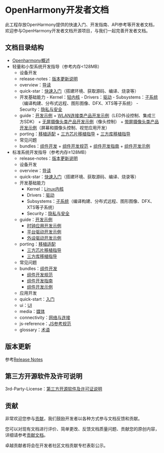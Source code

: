 # OpenHarmony开发者文档<a name="ZH-CN_TOPIC_0000001054183022"></a>

此工程存放OpenHarmony提供的快速入门、开发指南、API参考等开发者文档，欢迎参与OpenHarmony开发者文档开源项目，与我们一起完善开发者文档。


## 文档目录结构<a name="section135134412620"></a>

- [Openharmony概述](OpenHarmony-Overview_zh.md)
- 轻量和小型系统开发指导（参考内存<128MB） 
  +  设备开发
    +  release-notes：[版本更新说明](release-notes/OpenHarmony-1-1-0-LTS.md)
    +  overview：[导读](device-dev/quick-start/导读.md)
    +  quick-star：[快速入门](device-dev/quick-start/Readme-CN.md)（搭建环境、获取源码、编译、烧录等） 
    +  开发基础能力
      - Kernel：[轻内核](device-dev/kernel/轻内核.md)
      - Drivers：[驱动](device-dev/driver/Readme-CN.md)
      - Subsystems：[子系统](device-dev/subsystems/Readme-CN.md)（编译构建、分布式远程、图形图像、DFX、XTS等子系统）
      - Security：[隐私与安全](device-dev/security/Readme-CN.md)
    +  guide：[开发示例](device-dev/guide/Readme-CN.md)
      +  [WLAN连接类产品开发示例](device-dev/guide/WLAN连接类产品.md)（LED外设控制、集成三方SDK）
      +  [无屏摄像头类产品开发示例](device-dev/guide/无屏摄像头类产品.md)（像头控制）
      +  [带屏摄像头类产品开发示例](device-dev/guide/带屏摄像头类产品.md)（屏幕和摄像头控制、视觉应用开发）
    +  porting：[移植适配](device-dev/porting/Readme-CN.md)
      + [三方芯片移植指导](device-dev/porting/三方芯片移植指导.md)
      + [三方库移植指导](device-dev/porting/三方库移植指导.md)
    +  常见问题
    +  bundles：[组件开发](device-dev/bundles/Readme-CN.md)
      + [组件开发规范](device-dev/bundles/组件开发规范.md)
      + [组件开发指南](device-dev/bundles/组件开发指南.md)
      + [组件开发示例](device-dev/bundles/组件开发示例.md)
- 标准系统开发指导（参考内存≥128MB） 
  -  release-notes：[版本更新说明](release-notes/OpenHarmony-2-0-Canary.md)
  -  设备开发
    - overview：[导读](device-dev/quick-start/导读.md)
    - quick-star：[快速入门](device-dev/quick-start/Readme-CN.md)（搭建环境、获取源码、编译、烧录等） 
    - 开发基础能力
      - Kernel：[Linux内核](device-dev/kernel/Linux内核.md)
      - Drivers：[驱动](device-dev/driver/Readme-CN.md)
      - Subsystems：[子系统](device-dev/subsystems/Readme-CN.md)（编译构建、分布式远程、图形图像、DFX、XTS等子系统）
      - Security：[隐私与安全](device-dev/security/Readme-CN.md)
    - guide：[开发示例](device-dev/guide/Readme-CN.md)
      - [时钟应用开发示例](device-dev/guide/时钟应用开发示例.md)
      - [平台驱动开发示例](device-dev/guide/平台驱动开发示例.md)
      - [外设驱动开发示例](device-dev/guide/外设驱动开发示例.md)
    - porting：[移植适配](device-dev/porting/Readme-CN.md)
      - [三方芯片移植指导](device-dev/porting/三方芯片移植指导.md)
      - [三方库移植指导](device-dev/porting/三方库移植指导.md)
    - 常见问题
    - bundles：[组件开发](device-dev/bundles/Readme-CN.md)
      - [组件开发规范](device-dev/bundles/组件开发规范.md)
      - [组件开发指南](device-dev/bundles/组件开发指南.md)
      - [组件开发示例](device-dev/bundles/组件开发示例.md)
  -  应用开发
    - quick-start：[入门](application-dev/quick-start/Readme-CN.md)
    - ui：[UI](application-dev/ui/Readme-CN.md)
    - media：[媒体](application-dev/media/Readme-CN.md)
    - connectivity：[网络与连接](application-dev/connectivity/Readme-CN.md)
    - js-reference：[JS参考规范](application-dev/js-reference/Readme-CN.md)
  -  glossary：[术语](device-dev/glossary/术语.md)

## 版本更新

参考[Release Notes](release-notes/OpenHarmony-Release-Notes.md)

## 第三方开源软件及许可说明

3rd-Party-License：[第三方开源软件及许可证说明](contribute/第三方开源软件及许可证说明.md)

## 贡献<a name="section897211181655"></a>

非常欢迎您参与[贡献](contribute/参与贡献.md)，我们鼓励开发者以各种方式参与文档反馈和贡献。

您可以对现有文档进行评价、简单更改、反馈文档质量问题、贡献您的原创内容，详细请参考[贡献文档](contribute/贡献文档.md)。

卓越贡献者将会在开发者社区文档贡献专栏表彰公示。


